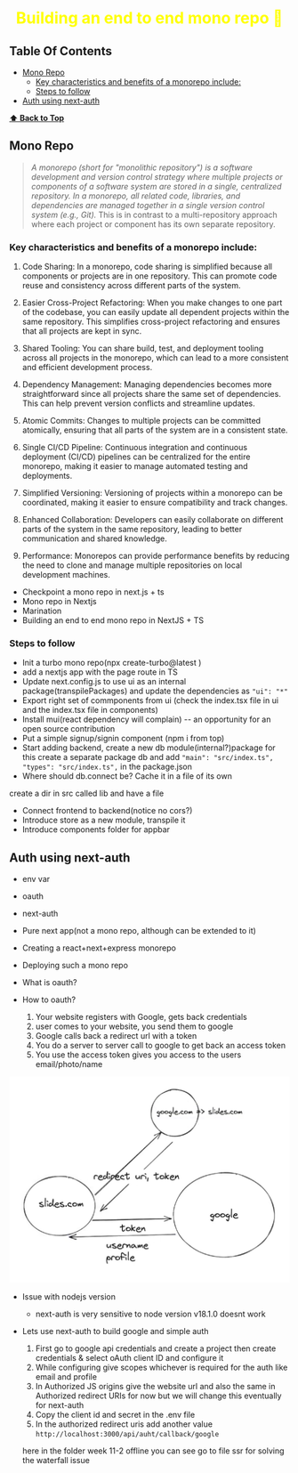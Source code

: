 <h1 style="color:yellow"><center>Building an end to end mono repo  🧾</center></h1>

## Table Of Contents

- [Mono Repo](#mono-repo)
  - [Key characteristics and benefits of a monorepo include:](#key-characteristics-and-benefits-of-a-monorepo-include)
  - [Steps to follow](#steps-to-follow)
- [Auth using next-auth](#auth-using-next-auth)

**[⬆ Back to Top](#table-of-contents)**

## Mono Repo

> _A monorepo (short for "monolithic repository") is a software development and version control strategy where multiple projects or components of a software system are stored in a single, centralized repository. In a monorepo, all related code, libraries, and dependencies are managed together in a single version control system (e.g., Git)._ This is in contrast to a multi-repository approach where each project or component has its own separate repository.

### Key characteristics and benefits of a monorepo include:

1. Code Sharing: In a monorepo, code sharing is simplified because all components or projects are in one repository. This can promote code reuse and consistency across different parts of the system.

2. Easier Cross-Project Refactoring: When you make changes to one part of the codebase, you can easily update all dependent projects within the same repository. This simplifies cross-project refactoring and ensures that all projects are kept in sync.

3. Shared Tooling: You can share build, test, and deployment tooling across all projects in the monorepo, which can lead to a more consistent and efficient development process.

4. Dependency Management: Managing dependencies becomes more straightforward since all projects share the same set of dependencies. This can help prevent version conflicts and streamline updates.

5. Atomic Commits: Changes to multiple projects can be committed atomically, ensuring that all parts of the system are in a consistent state.

6. Single CI/CD Pipeline: Continuous integration and continuous deployment (CI/CD) pipelines can be centralized for the entire monorepo, making it easier to manage automated testing and deployments.

7. Simplified Versioning: Versioning of projects within a monorepo can be coordinated, making it easier to ensure compatibility and track changes.

8. Enhanced Collaboration: Developers can easily collaborate on different parts of the system in the same repository, leading to better communication and shared knowledge.

9. Performance: Monorepos can provide performance benefits by reducing the need to clone and manage multiple repositories on local development machines.

- Checkpoint a mono repo in next.js + ts
- Mono repo in Nextjs
- Marination
- Building an end to end mono repo in NextJS + TS

### Steps to follow

- Init a turbo mono repo(npx create-turbo@latest )
- add a nextjs app with the page route in TS
- Update next.config.js to use ui as an internal package(transpilePackages) and update the dependencies as `"ui": "*"`
- Export right set of commponents from ui (check the index.tsx file in ui and the index.tsx file in components)
- Install mui(react dependency will complain) -- an opportunity for an open source contribution
- Put a simple signup/signin component (npm i from top)
- Start adding backend, create a new db module(internal?)package
  for this create a separate package db and add `"main": "src/index.ts",
"types": "src/index.ts",` in the package.json
- Where should db.connect be? Cache it in a file of its own

create a dir in src called lib and have a file

- Connect frontend to backend(notice no cors?)
- Introduce store as a new module, transpile it
- Introduce components folder for appbar

## Auth using next-auth

- env var
- oauth
- next-auth
- Pure next app(not a mono repo, although can be extended to it)
- Creating a react+next+express monorepo
- Deploying such a mono repo

- What is oauth?
- How to oauth?
  1. Your website registers with Google, gets back credentials
  2. user comes to your website, you send them to google
  3. Google calls back a redirect url with a token
  4. You do a server to server call to google to get back an access token
  5. You use the access token gives you access to the users email/photo/name

<img src="./images/oauth.png" />

- Issue with nodejs version

  - next-auth is very sensitive to node version v18.1.0 doesnt work

- Lets use next-auth to build google and simple auth

  1. First go to google api credentials and create a project then create credentials & select oAuth client ID and configure it
  2. While configuring give scopes whichever is required for the auth like email and profile
  3. In Authorized JS origins give the website url and also the same in Authorized redirect URIs for now but we will change this eventually for next-auth
  4. Copy the client id and secret in the .env file
  5. In the authorized redirect uris add another value `http://localhost:3000/api/auht/callback/google`

  here in the folder week 11-2 offline you can see go to file ssr for solving the waterfall issue
